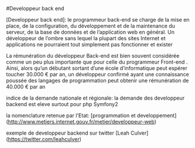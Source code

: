 #Developpeur back end

[Developpeur back end]:  le programmeur back-end se charge de la mise en place, de la configuration, du développement et de la maintenance du serveur, de la base de données et de l’application web en général. Un développeur de l’ombre sans lequel la plupart des sites Internet et applications ne pourraient tout simplement pas fonctionner et exister 

La rémunération du développeur Back-end est bien souvent considérée comme un peu plus importante que pour celle du programmeur Front-end . Ainsi, alors qu’un débutant sortant d’une école d’informatique peut espérer toucher 30.000 € par an, un développeur confirmé ayant une connaissance poussée des langages de programmation peut obtenir une rémunération de 40.000 € par an

indice de la demande nationale et régionale: la demande des developpeur backend est eleve surtout pour php Symfony2

la nomenclature retenue par l'Etat: [programmation et developpement] (http://www.metiers.internet.gouv.fr/metier/developpeur-web)

exemple de developpeur backend sur twitter
[Leah Culver] (https://twitter.com/leahculver)
